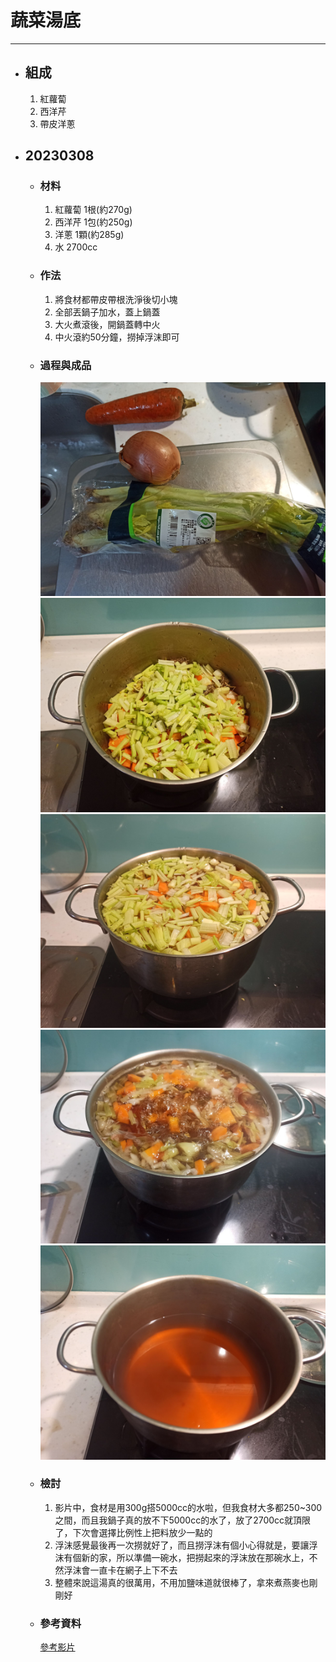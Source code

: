 # 蔬菜湯底
---
+ ## 組成
  1. 紅蘿蔔
  2. 西洋芹
  3. 帶皮洋蔥

+ ## 20230308
  + ### 材料
    1. 紅蘿蔔 1根(約270g)
    2. 西洋芹 1包(約250g)
    3. 洋蔥 1顆(約285g)
    4. 水 2700cc
  
  + ### 作法
    1. 將食材都帶皮帶根洗淨後切小塊
    2. 全部丟鍋子加水，蓋上鍋蓋
    3. 大火煮滾後，開鍋蓋轉中火
    4. 中火滾約50分鐘，撈掉浮沫即可
  
  + ### 過程與成品
    ![](../../Image/20230308_1.jpg)
    ![](../../Image/20230308_2.jpg)
    ![](../../Image/20230308_3.jpg)
    ![](../../Image/20230308_4.jpg)
    ![](../../Image/20230308_5.jpg)
  
  + ### 檢討
    1. 影片中，食材是用300g搭5000cc的水啦，但我食材大多都250~300之間，而且我鍋子真的放不下5000cc的水了，放了2700cc就頂限了，下次會選擇比例性上把料放少一點的
    2. 浮沫感覺最後再一次撈就好了，而且撈浮沫有個小心得就是，要讓浮沫有個新的家，所以準備一碗水，把撈起來的浮沫放在那碗水上，不然浮沫會一直卡在網子上下不去
    3. 整體來說這湯真的很萬用，不用加鹽味道就很棒了，拿來煮燕麥也剛剛好
  
  + ### 參考資料
    [參考影片](https://youtu.be/Gmcut39Nx2c)
